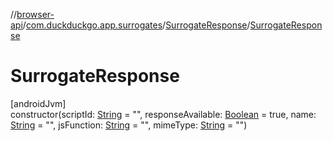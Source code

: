 //[browser-api](../../../index.md)/[com.duckduckgo.app.surrogates](../index.md)/[SurrogateResponse](index.md)/[SurrogateResponse](-surrogate-response.md)

# SurrogateResponse

[androidJvm]\
constructor(scriptId: [String](https://kotlinlang.org/api/latest/jvm/stdlib/kotlin/-string/index.html) = &quot;&quot;, responseAvailable: [Boolean](https://kotlinlang.org/api/latest/jvm/stdlib/kotlin/-boolean/index.html) = true, name: [String](https://kotlinlang.org/api/latest/jvm/stdlib/kotlin/-string/index.html) = &quot;&quot;, jsFunction: [String](https://kotlinlang.org/api/latest/jvm/stdlib/kotlin/-string/index.html) = &quot;&quot;, mimeType: [String](https://kotlinlang.org/api/latest/jvm/stdlib/kotlin/-string/index.html) = &quot;&quot;)
